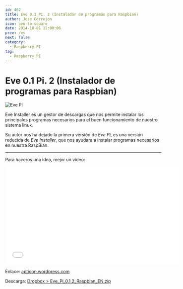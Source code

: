 ```yaml
---
id: 462
title: Eve 0.1 Pi. 2 (Instalador de programas para Raspbian)
author: Jose Cerrejon
icon: pen-to-square
date: 2014-10-01 12:00:00
prev: /es
next: false
category:
  - Raspberry PI
tag:
  - Raspberry PI
---
```


# Eve 0.1 Pi. 2 (Instalador de programas para Raspbian)

![Eve Pi](/images/2014/10/cropped-eve.png)

Eve Installer es un gestor de descargas que nos permite instalar los principales programas necesarios para el buen funcionamiento de nuestro sistema linux.

Su autor nos ha dejado la primera versión de *Eve Pi*, es una versión reducida de *Eve Installer*, que nos ayudara a instalar programas necesarios en nuestra RaspBian.

- - -
Para haceros una idea, mejor un vídeo:

<iframe width="560" height="315" src="//www.youtube.com/embed/vaVPwWZwLKU" frameborder="0" allowfullscreen></iframe>


Enlace: [apticon.wordpress.com](http://apticon.wordpress.com/2014/09/27/eve-pi-0-1-2/)

Descarga: [Dropbox > Eve_Pi_0.1.2_Raspbian_EN.zip](https://dl.dropboxusercontent.com/u/7948220/Pi/rasbian/eve/Eve_Pi_0.1.2_Raspbian_EN.zip)